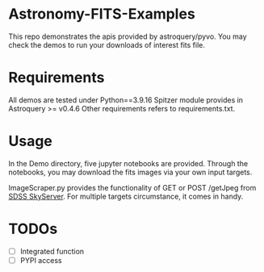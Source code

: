# Astronomy-FITS-Examples

This repo demonstrates the apis provided by astroquery/pyvo.
You may check the demos to run your downloads of interest fits file.

# Requirements

All demos are tested under Python==3.9.16
Spitzer module provides in Astroquery >= v0.4.6
Other requirements refers to requirements.txt.

# Usage

In the Demo directory, five jupyter notebooks are provided. Through the notebooks, you may download the fits images via your own input targets.

ImageScraper.py provides the functionality of GET or POST /getJpeg from [SDSS SkyServer](http://skyserver.sdss.org/dr16/en/help/docs/api.aspx#imgcutout).
For multiple targets circumstance, it comes in handy.

# TODOs

- [ ] Integrated function
- [ ] PYPI access
